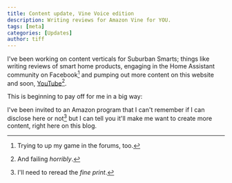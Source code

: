 ```yaml
---
title: Content update, Vine Voice edition
description: Writing reviews for Amazon Vine for YOU.
tags: [meta]
categories: [Updates]
author: tiff
---
```

 

I've been working on content  verticals for Suburban Smarts; things like writing reviews of smart home products, engaging in the Home Assistant community on Facebook[^1] and pumping out more content on this website and soon, [YouTube](https://www.youtube.com/@tifflabs)[^2].

This is beginning to pay off for me in a big way:

I've been invited to an Amazon program that I can't remember if I can disclose here or not[^3] but I can tell you it'll make me want to create more content, right here on this blog.



[^1]: Trying to up my game in the forums, too.
[^2]: And failing *horribly*.
[^3]: I'll need to reread the *fine print*.
